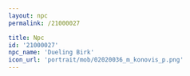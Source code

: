 ```yaml
---
layout: npc
permalink: /21000027

title: Npc
id: '21000027'
npc_name: 'Dueling Birk'
icon_url: 'portrait/mob/02020036_m_konovis_p.png'
---
```

